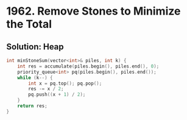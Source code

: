 # 1962. Remove Stones to Minimize the Total

## Solution: Heap

```cpp
int minStoneSum(vector<int>& piles, int k) {
    int res = accumulate(piles.begin(), piles.end(), 0);
    priority_queue<int> pq(piles.begin(), piles.end());
    while (k--) {
        int x = pq.top(); pq.pop();
        res -= x / 2;
        pq.push((x + 1) / 2);
    }
    return res;
}
```
